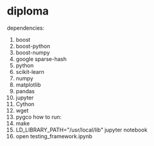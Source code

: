 # diploma
dependencies:
1) boost
2) boost-python
3) boost-numpy
4) google sparse-hash
5) python
6) scikit-learn
7) numpy
8) matplotlib
9) pandas
10) jupyter
11) Cython
12) wget
13) pygco
how to run:
1) make
2) LD_LIBRARY_PATH="/usr/local/lib" jupyter notebook
3) open testing_framework.ipynb
